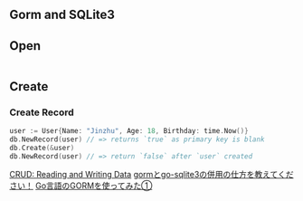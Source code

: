 ## Gorm and SQLite3

## Open

```go
```

## Create

### Create Record

```go
user := User{Name: "Jinzhu", Age: 18, Birthday: time.Now()}
db.NewRecord(user) // => returns `true` as primary key is blank
db.Create(&user)
db.NewRecord(user) // => return `false` after `user` created
```

[CRUD: Reading and Writing Data](http://doc.gorm.io/crud.html)
[gormとgo-sqlite3の併用の仕方を教えてください！](https://teratail.com/questions/91948)
[Go言語のGORMを使ってみた①](https://qiita.com/gorilla0513/items/27cd34433a48fc8b65db)
